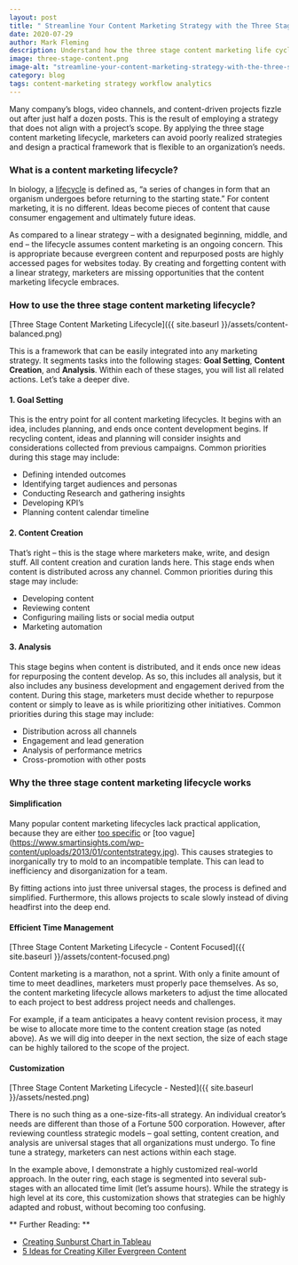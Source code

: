 ```yaml
---
layout: post
title: " Streamline Your Content Marketing Strategy with the Three Stage Lifecycle"
date: 2020-07-29
author: Mark Fleming
description: Understand how the three stage content marketing life cycle can simplify and improve any business’s content marketing strategy.
image: three-stage-content.png
image-alt: "streamline-your-content-marketing-strategy-with-the-three-stage-lifecycle"
category: blog
tags: content-marketing strategy workflow analytics
---
```


Many company’s blogs, video channels, and content-driven projects fizzle out after just half a dozen posts. This is the result of employing a strategy that does not align with a project’s scope. By applying the three stage content marketing lifecycle, marketers can avoid poorly realized strategies and design a practical framework that is flexible to an organization’s needs.

### What is a content marketing lifecycle?

In biology, a [lifecycle]( https://en.wikipedia.org/wiki/Biological_life_cycle) is defined as, “a series of changes in form that an organism undergoes before returning to the starting state.” For content marketing, it is no different. Ideas become pieces of content that cause consumer engagement and ultimately future ideas.

As compared to a linear strategy – with a designated beginning, middle, and end – the lifecycle assumes content marketing is an ongoing concern. This is appropriate because evergreen content and repurposed posts are highly accessed pages for websites today. By creating and forgetting content with a linear strategy, marketers are missing opportunities that the content marketing lifecycle embraces.

### How to use the three stage content marketing lifecycle?

[Three Stage Content Marketing Lifecycle]({{ site.baseurl }}/assets/content-balanced.png)

This is a framework that can be easily integrated into any marketing strategy. It segments tasks into the following stages: **Goal Setting**, **Content Creation**, and **Analysis**. Within each of these stages, you will list all related actions. Let’s take a deeper dive.

#### 1. Goal Setting

This is the entry point for all content marketing lifecycles. It begins with an idea, includes planning, and ends once content development begins. If recycling content, ideas and planning will consider insights and considerations collected from previous campaigns. Common priorities during this stage may include:

* Defining intended outcomes
* Identifying target audiences and personas
* Conducting Research and gathering insights
* Developing KPI’s
* Planning content calendar timeline

#### 2. Content Creation

That’s right – this is the stage where marketers make, write, and design stuff. All content creation and curation lands here. This stage ends when content is distributed across any channel. Common priorities during this stage may include:

* Developing content
* Reviewing content
* Configuring mailing lists or social media output
* Marketing automation

#### 3. Analysis

This stage begins when content is distributed, and it ends once new ideas for repurposing the content develop. As so, this includes all analysis, but it also includes any business development and engagement derived from the content. During this stage, marketers must decide whether to repurpose content or simply to leave as is while prioritizing other initiatives. Common priorities during this stage may include:

* Distribution across all channels
* Engagement and lead generation
* Analysis of performance metrics
* Cross-promotion with other posts

### Why the three stage content marketing lifecycle works

#### Simplification

Many popular content marketing lifecycles lack practical application, because they are either [too specific]( https://www.i-scoop.eu/wp-content/uploads/2014/01/Typical-elements-of-a-content-marketing-strategy-%E2%80%93-source-Media-Crush1.png) or [too vague] (https://www.smartinsights.com/wp-content/uploads/2013/01/contentstrategy.jpg). This causes strategies to inorganically try to mold to an incompatible template. This can lead to inefficiency and disorganization for a team.

By fitting actions into just three universal stages, the process is defined and simplified. Furthermore, this allows projects to scale slowly instead of diving headfirst into the deep end.

#### Efficient Time Management

[Three Stage Content Marketing Lifecycle - Content Focused]({{ site.baseurl }}/assets/content-focused.png)

Content marketing is a marathon, not a sprint. With only a finite amount of time to meet deadlines, marketers must properly pace themselves. As so, the content marketing lifecycle allows marketers to adjust the time allocated to each project to best address project needs and challenges.

For example, if a team anticipates a heavy content revision process, it may be wise to allocate more time to the content creation stage (as noted above). As we will dig into deeper in the next section, the size of each stage can be highly tailored to the scope of the project.

#### Customization 

[Three Stage Content Marketing Lifecycle - Nested]({{ site.baseurl }}/assets/nested.png)

There is no such thing as a one-size-fits-all strategy. An individual creator’s needs are different than those of a Fortune 500 corporation. However, after reviewing countless strategic models –  goal setting, content creation, and analysis are universal stages that all organizations must undergo. To fine tune a strategy, marketers can nest actions within each stage.

In the example above, I demonstrate a highly customized real-world approach. In the outer ring, each stage is segmented into several sub-stages with an allocated time limit (let’s assume hours). While the strategy is high level at its core, this customization shows that strategies can be highly adapted and robust, without becoming too confusing.

** Further Reading: **

* [Creating Sunburst Chart in Tableau]( https://www.youtube.com/watch?v=goIAKkk-eFE)
* [5 Ideas for Creating Killer Evergreen Content]( https://blog.hubspot.com/insiders/creating-evergreen-content)
